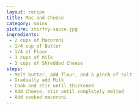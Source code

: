 ```yaml
---
layout: recipe
title: Mac and Cheese
category: mains
picture: stirfry-sauce.jpg
ingredients:
 - 2 cups of Macoroni
 - 1/4 cup of Butter
 - 1/4 of Flour
 - 3 cups of Milk
 - 3 cups of Shredded Cheese
steps:
 - Melt butter, add flour, and a pinch of salt
 - Gradually add Milk
 - Cook and stir until thickened
 - Add Cheese, stir until completely melted
 - Add cooked macoroni
---
```

